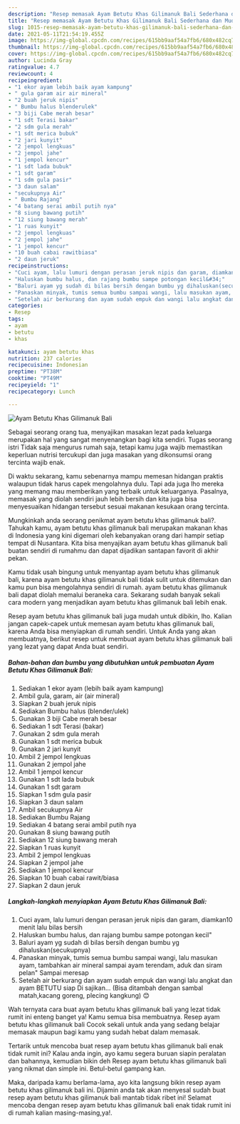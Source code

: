 ```yaml
---
description: "Resep memasak Ayam Betutu Khas Gilimanuk Bali Sederhana dan Mudah Dibuat"
title: "Resep memasak Ayam Betutu Khas Gilimanuk Bali Sederhana dan Mudah Dibuat"
slug: 1015-resep-memasak-ayam-betutu-khas-gilimanuk-bali-sederhana-dan-mudah-dibuat
date: 2021-05-11T21:54:19.455Z
image: https://img-global.cpcdn.com/recipes/615bb9aaf54a7fb6/680x482cq70/ayam-betutu-khas-gilimanuk-bali-foto-resep-utama.jpg
thumbnail: https://img-global.cpcdn.com/recipes/615bb9aaf54a7fb6/680x482cq70/ayam-betutu-khas-gilimanuk-bali-foto-resep-utama.jpg
cover: https://img-global.cpcdn.com/recipes/615bb9aaf54a7fb6/680x482cq70/ayam-betutu-khas-gilimanuk-bali-foto-resep-utama.jpg
author: Lucinda Gray
ratingvalue: 4.7
reviewcount: 4
recipeingredient:
- "1 ekor ayam lebih baik ayam kampung"
- " gula garam air air mineral"
- "2 buah jeruk nipis"
- " Bumbu halus blenderulek"
- "3 biji Cabe merah besar"
- "1 sdt Terasi bakar"
- "2 sdm gula merah"
- "1 sdt merica bubuk"
- "2 jari kunyit"
- "2 jempol lengkuas"
- "2 jempol jahe"
- "1 jempol kencur"
- "1 sdt lada bubuk"
- "1 sdt garam"
- "1 sdm gula pasir"
- "3 daun salam"
- "secukupnya Air"
- " Bumbu Rajang"
- "4 batang serai ambil putih nya"
- "8 siung bawang putih"
- "12 siung bawang merah"
- "1 ruas kunyit"
- "2 jempol lengkuas"
- "2 jempol jahe"
- "1 jempol kencur"
- "10 buah cabai rawitbiasa"
- "2 daun jeruk"
recipeinstructions:
- "Cuci ayam, lalu lumuri dengan perasan jeruk nipis dan garam, diamkan10 menit lalu bilas bersih"
- "Haluskan bumbu halus, dan rajang bumbu sampe potongan kecil&#34;"
- "Baluri ayam yg sudah di bilas bersih dengan bumbu yg dihaluskan(secukupnya)"
- "Panaskan minyak, tumis semua bumbu sampai wangi, lalu masukan ayam, tambahkan air mineral sampai ayam terendam, aduk dan siram pelan&#34; Sampai meresap"
- "Setelah air berkurang dan ayam sudah empuk dan wangi lalu angkat dan ayam BETUTU siap Di sajikan... (Bisa ditambah dengan sambal matah,kacang goreng, plecing kangkung) 😊"
categories:
- Resep
tags:
- ayam
- betutu
- khas

katakunci: ayam betutu khas 
nutrition: 237 calories
recipecuisine: Indonesian
preptime: "PT38M"
cooktime: "PT49M"
recipeyield: "1"
recipecategory: Lunch

---
```



![Ayam Betutu Khas Gilimanuk Bali](https://img-global.cpcdn.com/recipes/615bb9aaf54a7fb6/680x482cq70/ayam-betutu-khas-gilimanuk-bali-foto-resep-utama.jpg)

Sebagai seorang orang tua, menyajikan masakan lezat pada keluarga merupakan hal yang sangat menyenangkan bagi kita sendiri. Tugas seorang istri Tidak saja mengurus rumah saja, tetapi kamu juga wajib memastikan keperluan nutrisi tercukupi dan juga masakan yang dikonsumsi orang tercinta wajib enak.

Di waktu  sekarang, kamu sebenarnya mampu memesan hidangan praktis walaupun tidak harus capek mengolahnya dulu. Tapi ada juga lho mereka yang memang mau memberikan yang terbaik untuk keluarganya. Pasalnya, memasak yang diolah sendiri jauh lebih bersih dan kita juga bisa menyesuaikan hidangan tersebut sesuai makanan kesukaan orang tercinta. 



Mungkinkah anda seorang penikmat ayam betutu khas gilimanuk bali?. Tahukah kamu, ayam betutu khas gilimanuk bali merupakan makanan khas di Indonesia yang kini digemari oleh kebanyakan orang dari hampir setiap tempat di Nusantara. Kita bisa menyajikan ayam betutu khas gilimanuk bali buatan sendiri di rumahmu dan dapat dijadikan santapan favorit di akhir pekan.

Kamu tidak usah bingung untuk menyantap ayam betutu khas gilimanuk bali, karena ayam betutu khas gilimanuk bali tidak sulit untuk ditemukan dan kamu pun bisa mengolahnya sendiri di rumah. ayam betutu khas gilimanuk bali dapat diolah memalui beraneka cara. Sekarang sudah banyak sekali cara modern yang menjadikan ayam betutu khas gilimanuk bali lebih enak.

Resep ayam betutu khas gilimanuk bali juga mudah untuk dibikin, lho. Kalian jangan capek-capek untuk memesan ayam betutu khas gilimanuk bali, karena Anda bisa menyiapkan di rumah sendiri. Untuk Anda yang akan membuatnya, berikut resep untuk membuat ayam betutu khas gilimanuk bali yang lezat yang dapat Anda buat sendiri.

<!--inarticleads1-->

##### Bahan-bahan dan bumbu yang dibutuhkan untuk pembuatan Ayam Betutu Khas Gilimanuk Bali:

1. Sediakan 1 ekor ayam (lebih baik ayam kampung)
1. Ambil  gula, garam, air (air mineral)
1. Siapkan 2 buah jeruk nipis
1. Sediakan  Bumbu halus (blender/ulek)
1. Gunakan 3 biji Cabe merah besar
1. Sediakan 1 sdt Terasi (bakar)
1. Gunakan 2 sdm gula merah
1. Gunakan 1 sdt merica bubuk
1. Gunakan 2 jari kunyit
1. Ambil 2 jempol lengkuas
1. Gunakan 2 jempol jahe
1. Ambil 1 jempol kencur
1. Gunakan 1 sdt lada bubuk
1. Gunakan 1 sdt garam
1. Siapkan 1 sdm gula pasir
1. Siapkan 3 daun salam
1. Ambil secukupnya Air
1. Sediakan  Bumbu Rajang
1. Sediakan 4 batang serai ambil putih nya
1. Gunakan 8 siung bawang putih
1. Sediakan 12 siung bawang merah
1. Siapkan 1 ruas kunyit
1. Ambil 2 jempol lengkuas
1. Siapkan 2 jempol jahe
1. Sediakan 1 jempol kencur
1. Siapkan 10 buah cabai rawit/biasa
1. Siapkan 2 daun jeruk




<!--inarticleads2-->

##### Langkah-langkah menyiapkan Ayam Betutu Khas Gilimanuk Bali:

1. Cuci ayam, lalu lumuri dengan perasan jeruk nipis dan garam, diamkan10 menit lalu bilas bersih
1. Haluskan bumbu halus, dan rajang bumbu sampe potongan kecil&#34;
1. Baluri ayam yg sudah di bilas bersih dengan bumbu yg dihaluskan(secukupnya)
1. Panaskan minyak, tumis semua bumbu sampai wangi, lalu masukan ayam, tambahkan air mineral sampai ayam terendam, aduk dan siram pelan&#34; Sampai meresap
1. Setelah air berkurang dan ayam sudah empuk dan wangi lalu angkat dan ayam BETUTU siap Di sajikan... (Bisa ditambah dengan sambal matah,kacang goreng, plecing kangkung) 😊




Wah ternyata cara buat ayam betutu khas gilimanuk bali yang lezat tidak rumit ini enteng banget ya! Kamu semua bisa membuatnya. Resep ayam betutu khas gilimanuk bali Cocok sekali untuk anda yang sedang belajar memasak maupun bagi kamu yang sudah hebat dalam memasak.

Tertarik untuk mencoba buat resep ayam betutu khas gilimanuk bali enak tidak rumit ini? Kalau anda ingin, ayo kamu segera buruan siapin peralatan dan bahannya, kemudian bikin deh Resep ayam betutu khas gilimanuk bali yang nikmat dan simple ini. Betul-betul gampang kan. 

Maka, daripada kamu berlama-lama, ayo kita langsung bikin resep ayam betutu khas gilimanuk bali ini. Dijamin anda tak akan menyesal sudah buat resep ayam betutu khas gilimanuk bali mantab tidak ribet ini! Selamat mencoba dengan resep ayam betutu khas gilimanuk bali enak tidak rumit ini di rumah kalian masing-masing,ya!.

